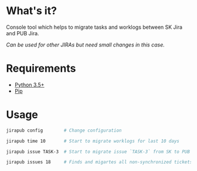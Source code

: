 # What's it?
Console tool which helps to migrate tasks and worklogs between SK Jira and PUB Jira.

*Can be used for other JIRAs but need small changes in this case.*

# Requirements
* [Python 3.5+](https://www.python.org/downloads/)
* [Pip](https://pip.pypa.io/en/stable/installing/#installation)

# Usage
```sh
jirapub config        # Change configuration

jirapub time 10       # Start to migrate worklogs for last 10 days

jirapub issue TASK-3  # Start to migrate issue `TASK-3` from SK to PUB

jirapub issues 18     # Finds and migartes all non-synchronized tickets for last 18 days
